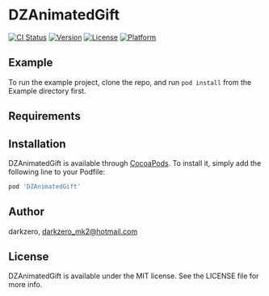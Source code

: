# DZAnimatedGift

[![CI Status](http://img.shields.io/travis/darkzero/DZAnimatedGift.svg?style=flat)](https://travis-ci.org/darkzero/DZAnimatedGift)
[![Version](https://img.shields.io/cocoapods/v/DZAnimatedGift.svg?style=flat)](http://cocoapods.org/pods/DZAnimatedGift)
[![License](https://img.shields.io/cocoapods/l/DZAnimatedGift.svg?style=flat)](http://cocoapods.org/pods/DZAnimatedGift)
[![Platform](https://img.shields.io/cocoapods/p/DZAnimatedGift.svg?style=flat)](http://cocoapods.org/pods/DZAnimatedGift)

## Example

To run the example project, clone the repo, and run `pod install` from the Example directory first.

## Requirements

## Installation

DZAnimatedGift is available through [CocoaPods](http://cocoapods.org). To install
it, simply add the following line to your Podfile:

```ruby
pod 'DZAnimatedGift'
```

## Author

darkzero, darkzero_mk2@hotmail.com

## License

DZAnimatedGift is available under the MIT license. See the LICENSE file for more info.

